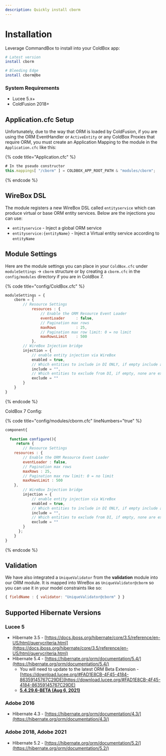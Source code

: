 ```yaml
---
description: Quickly install cborm
---
```


# Installation

Leverage CommandBox to install into your ColdBox app:

```bash
# Latest version
install cborm

# Bleeding Edge
install cborm@be
```

### System Requirements

* Lucee 5.x+&#x20;
* ColdFusion 2018+

## Application.cfc Setup

Unfortunately, due to the way that ORM is loaded by ColdFusion, if you are using the ORM EventHandler or `ActiveEntity` or any ColdBox Proxies that require ORM, you must create an Application Mapping to the module in the `Application.cfc` like this:

{% code title="Application.cfc" %}
```javascript
# In the pseudo constructor
this.mappings[ "/cborm" ] = COLDBOX_APP_ROOT_PATH & "modules/cborm";
```
{% endcode %}

## WireBox DSL

The module registers a new WireBox DSL called `entityservice` which can produce virtual or base ORM entity services. Below are the injections you can use:

* `entityservice` -  Inject a global ORM service
* `entityservice:{entityName}` - Inject a Virtual entity service according to `entityName`

## Module Settings

Here are the module settings you can place in your `ColdBox.cfc` under `moduleSettings` -> `cborm` structure or by creating a `cborm.cfc` in the `config/modules` directory if you are in ColdBox 7.

{% code title="config/ColdBox.cfc" %}
```javascript
moduleSettings = {
    cborm = {
        // Resource Settings
    		resources : {
    			// Enable the ORM Resource Event Loader
    			eventLoader 	: false,
    			// Pagination max rows
    			maxRows 		: 25,
    			// Pagination max row limit: 0 = no limit
    			maxRowsLimit 	: 500
    		},
        // WireBox Injection bridge
        injection = {
            // enable entity injection via WireBox
            enabled = true, 
            // Which entities to include in DI ONLY, if empty include all entities
            include = "", 
            // Which entities to exclude from DI, if empty, none are excluded
            exclude = ""
        }
    }
}
```
{% endcode %}

ColdBox 7 Config:

{% code title="config/modules/cborm.cfc" lineNumbers="true" %}
```javascript
component{
  
  function configure(){
     return {
        // Resource Settings
	resources : {
		// Enable the ORM Resource Event Loader
		eventLoader : false,
		// Pagination max rows
		maxRows : 25,
		// Pagination max row limit: 0 = no limit
		maxRowsLimit : 500
	},
        // WireBox Injection bridge
        injection = {
            // enable entity injection via WireBox
            enabled = true, 
            // Which entities to include in DI ONLY, if empty include all entities
            include = "", 
            // Which entities to exclude from DI, if empty, none are excluded
            exclude = ""
        }
      }; 
    }
}
```
{% endcode %}

## Validation

We have also integrated a `UniqueValidator` from the **validation** module into our ORM module. It is mapped into WireBox as `UniqueValidator@cborm` so you can use it in your model constraints like so:

```javascript
{ fieldName : { validator: "UniqueValidator@cborm" } }
```

## Supported Hibernate Versions

### Lucee 5

* Hibernate 3.5 - [https://docs.jboss.org/hibernate/core/3.5/reference/en-US/html/querycriteria.html](https://docs.jboss.org/hibernate/core/3.5/reference/en-US/html/querycriteria.html)
* Hibernate 5.4 - [https://hibernate.org/orm/documentation/5.4/](https://hibernate.org/orm/documentation/5.4/)
  * You will need to update to the latest ORM Beta Extension - [https://download.lucee.org/#FAD1E8CB-4F45-4184-86359145767C29DE](https://download.lucee.org/#FAD1E8CB-4F45-4184-86359145767C29DE)
  * [**5.4.29.6-BETA (Aug 6, 2021)**](https://ext.lucee.org/hibernate-orm-5.4.29.6-BETA.lex)

### Adobe 2016

* Hibernate 4.3 - [https://hibernate.org/orm/documentation/4.3/](https://hibernate.org/orm/documentation/4.3/)

### Adobe 2018, Adobe 2021

* Hibernate 5.2 - [https://hibernate.org/orm/documentation/5.2/](https://hibernate.org/orm/documentation/5.2/)
